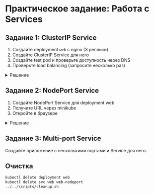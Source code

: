 # Практическое задание: Работа с Services

## Задание 1: ClusterIP Service

1. Создайте deployment `web` с nginx (3 реплики)
2. Создайте ClusterIP Service для него
3. Создайте test pod и проверьте доступность через DNS
4. Проверьте load balancing (запросите несколько раз)

<details>
<summary>Решение</summary>

```bash
kubectl create deployment web --image=nginx:1.25 --replicas=3
kubectl expose deployment web --port=80
kubectl run test --image=curlimages/curl -it --rm -- sh
# В test pod:
# curl http://web
# exit
```
</details>

## Задание 2: NodePort Service

1. Создайте NodePort Service для deployment web
2. Получите URL через minikube
3. Откройте в браузере

<details>
<summary>Решение</summary>

```bash
kubectl expose deployment web --type=NodePort --port=80 --name=web-nodeport
minikube service web-nodeport --url
minikube service web-nodeport  # Откроет браузер
```
</details>

## Задание 3: Multi-port Service

Создайте приложение с несколькими портами и Service для него.

## Очистка

```bash
kubectl delete deployment web
kubectl delete svc web web-nodeport
../../scripts/cleanup.sh
```

